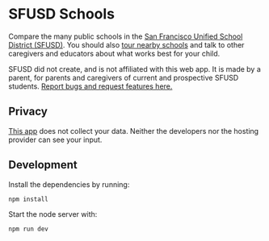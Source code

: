 # SFUSD Schools

Compare the many public schools in the [San Francisco Unified School District
(SFUSD)](https://www.sfusd.edu/). You should also [tour nearby
schools](https://sfusd.edu/tours) and talk to other caregivers and educators
about what works best for your child.

SFUSD did not create, and is not affiliated with this web app. It is made by a
parent, for parents and caregivers of current and prospective SFUSD students.
[Report bugs and request features
here.](https://github.com/smenjas/sfusd-schools/issues)

## Privacy

[This app](https://smenjas.github.io/sfusd-schools/) does not collect your
data. Neither the developers nor the hosting provider can see your input.

## Development
Install the dependencies by running:
```sh
npm install
```
Start the node server with:
```sh
npm run dev
```
